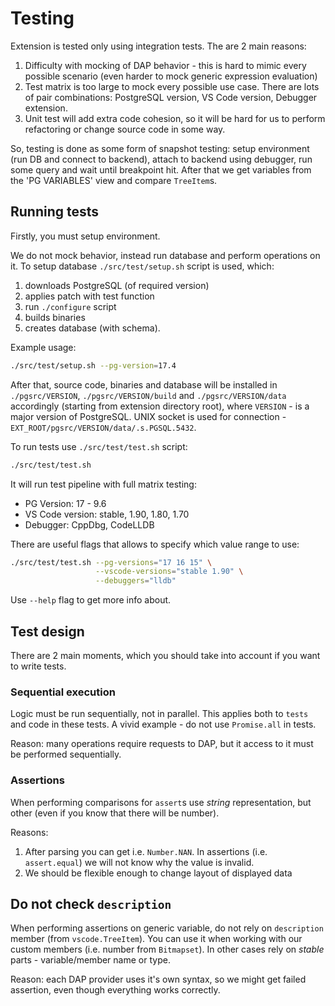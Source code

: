 # Testing

Extension is tested only using integration tests. The are 2 main reasons:

1. Difficulty with mocking of DAP behavior - this is hard to mimic every possible scenario (even harder to mock generic expression evaluation)
2. Test matrix is too large to mock every possible use case. There are lots of pair combinations: PostgreSQL version, VS Code version, Debugger extension.
3. Unit test will add extra code cohesion, so it will be hard for us to perform refactoring or change source code in some way.

So, testing is done as some form of snapshot testing: setup environment (run DB and connect to backend), attach to backend using debugger, run some query and wait until breakpoint hit.
After that we get variables from the 'PG VARIABLES' view and compare `TreeItem`s.

## Running tests

Firstly, you must setup environment.

We do not mock behavior, instead run database and perform operations on it.
To setup database `./src/test/setup.sh` script is used, which:

1. downloads PostgreSQL (of required version)
2. applies patch with test function
3. run `./configure` script
4. builds binaries
5. creates database (with schema).

Example usage:

```bash
./src/test/setup.sh --pg-version=17.4
```

After that, source code, binaries and database will be installed in `./pgsrc/VERSION`, `./pgsrc/VERSION/build` and `./pgsrc/VERSION/data` accordingly (starting from extension directory root), where `VERSION` - is a major version of PostgreSQL.
UNIX socket is used for connection - `EXT_ROOT/pgsrc/VERSION/data/.s.PGSQL.5432`.

To run tests use `./src/test/test.sh` script:

```bash
./src/test/test.sh
```

It will run test pipeline with full matrix testing:

- PG Version: 17 - 9.6
- VS Code version: stable, 1.90, 1.80, 1.70
- Debugger: CppDbg, CodeLLDB

There are useful flags that allows to specify which value range to use:

```bash
./src/test/test.sh --pg-versions="17 16 15" \
                   --vscode-versions="stable 1.90" \
                   --debuggers="lldb"
```

Use `--help` flag to get more info about.

## Test design

There are 2 main moments, which you should take into account if you want to write tests.

### Sequential execution

Logic must be run sequentially, not in parallel. This applies both to `tests` and code in these tests.
A vivid example - do not use `Promise.all` in tests.

Reason: many operations require requests to DAP, but it access to it must be performed sequentially.

### Assertions

When performing comparisons for `assert`s use *string* representation, but other (even if you know that there will be number).

Reasons:

1. After parsing you can get i.e. `Number.NAN`. In assertions (i.e. `assert.equal`) we will not know why the value is invalid.
2. We should be flexible enough to change layout of displayed data

## Do not check `description`

When performing assertions on generic variable, do not rely on `description` member (from `vscode.TreeItem`).
You can use it when working with our custom members (i.e. number from `Bitmapset`).
In other cases rely on *stable* parts - variable/member name or type.

Reason: each DAP provider uses it's own syntax, so we might get failed assertion, even though everything works correctly.
